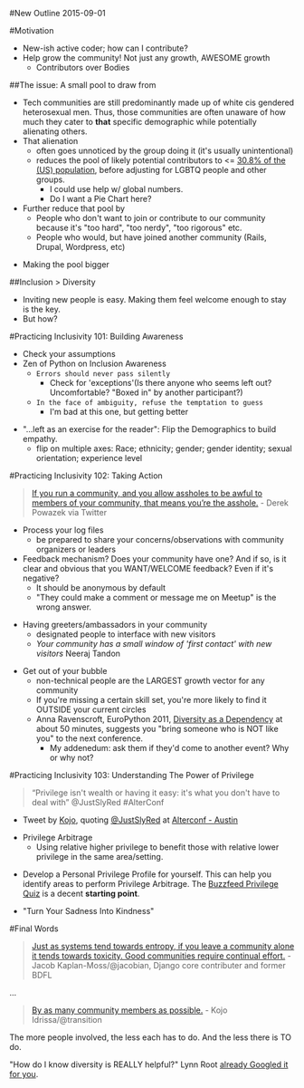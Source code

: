 #New Outline 2015-09-01

#Motivation
-  New-ish active coder; how can I contribute?
-  Help grow the community! Not just any growth, AWESOME growth
    +  Contributors over Bodies

##The issue: A small pool to draw from
-  Tech communities are still predominantly made up of white cis gendered heterosexual men. Thus, those communities are often unaware of how much they cater to **that** specific demographic while potentially alienating others.
-  That alienation
    +  often goes unnoticed by the group doing it (it's usually unintentional)
    +  reduces the pool of likely potential contributors to <= [30.8% of the (US) population](http://quickfacts.census.gov/qfd/states/00000.html), before adjusting for LGBTQ people and other groups.
        +  I could use help w/ global numbers.
        +  Do I want a Pie Chart here?
-  Further reduce that pool by
    +  People who don't want to join or contribute to our community because it's "too hard", "too nerdy", "too rigorous" etc.
    +  People who would, but have joined another community (Rails, Drupal, Wordpress, etc)
+  Making the pool bigger

##Inclusion > Diversity
-  Inviting new people is easy. Making them feel welcome enough to stay is the key.
-  But how?

#Practicing Inclusivity 101: Building Awareness
-  Check your assumptions
-  Zen of Python on Inclusion Awareness
    +  `Errors should never pass silently`
        +  Check for 'exceptions'(Is there anyone who seems left out? Uncomfortable? "Boxed in" by another participant?)
    +  `In the face of ambiguity, refuse the temptation to guess`
        *  I'm bad at this one, but getting better
+  "...left as an exercise for the reader": Flip the Demographics to build empathy.
    *  flip on multiple axes: Race; ethnicity; gender; gender identity; sexual orientation; experience level

#Practicing Inclusivity 102: Taking Action
> [If you run a community, and you allow assholes to be awful to members of your community, that means you’re the asshole.](https://twitter.com/fraying/status/610644474734055424) - Derek Powazek via Twitter

-  Process your log files
    -  be prepared to share your concerns/observations with community organizers or leaders
-  Feedback mechanism? Does your community have one? And if so, is it clear and obvious that you WANT/WELCOME feedback? Even if it's negative?
    +  It should be anonymous by default
    -  "They could make a comment or message me on Meetup" is the wrong answer.
*  Having greeters/ambassadors in your community
    -  designated people to interface with new visitors
    -  *Your community has a small window of 'first contact' with new visitors* Neeraj Tandon
+  Get out of your bubble
    +  non-technical people are the LARGEST growth vector for any community
    +  If you're missing a certain skill set, you're more likely to find it OUTSIDE your current circles
    -  Anna Ravenscroft, EuroPython 2011, [Diversity as a Dependency](https://www.youtube.com/watch?v=PLYI46Ou-wI) at about 50 minutes, suggests you "bring someone who is NOT like you" to the next conference.
        +  My addenedum: ask them if they'd come to another event? Why or why not?

#Practicing Inclusivity 103: Understanding The Power of Privilege
>“Privilege isn't wealth or having it easy: it's what you don't have to deal with”  @JustSlyRed #AlterConf 
 - Tweet by [Kojo](https://twitter.com/Transition/status/592068382754635776), quoting [@JustSlyRed](https://twitter.com/JustSlyRed) at [Alterconf - Austin](http://www.alterconf.com/speakers/mario-jara)

+  Privilege Arbitrage
    *  Using relative higher privilege to benefit those with relative lower privilege in the same area/setting.
*  Develop a Personal Privilege Profile for yourself. This can help you identify areas to perform Privilege Arbitrage. The [Buzzfeed Privilege Quiz](http://www.buzzfeed.com/regajha/how-privileged-are-you#.rva5j0d3o5) is a decent **starting point**.
+  "Turn Your Sadness Into Kindness"

#Final Words

>[Just as systems tend towards entropy, if you leave a community alone it tends towards toxicity. Good communities require continual effort.](https://twitter.com/jacobian/status/514104755660914688) - Jacob Kaplan-Moss/@jacobian, Django core contributer and former BDFL

...
>[By as many community members as possible.](https://twitter.com/Transition/status/600510473516163073) - Kojo Idrissa/@transition

The more people involved, the less each has to do. And the less there is TO do.

"How do I know diversity is REALLY helpful?"
Lynn Root [already Googled it for you](http://www.roguelynn.com/lmgtfy/).